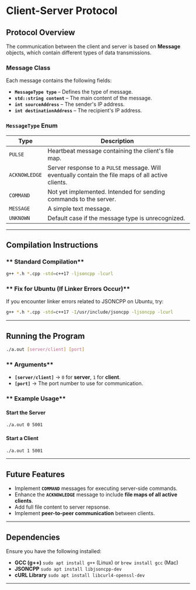 # Client-Server Protocol

## **Protocol Overview**
The communication between the client and server is based on **Message** objects, which contain different types of data transmissions.

### **Message Class**
Each message contains the following fields:
- **`MessageType type`** – Defines the type of message.
- **`std::string content`** – The main content of the message.
- **`int sourceAddress`** – The sender's IP address.
- **`int destinationAddress`** – The recipient's IP address.

### **`MessageType` Enum**
| **Type**        | **Description** |
|----------------|---------------|
| `PULSE`        | Heartbeat message containing the client's file map. |
| `ACKNOWLEDGE`  | Server response to a `PULSE` message. Will eventually contain the file maps of all active clients. |
| `COMMAND`      | Not yet implemented. Intended for sending commands to the server. |
| `MESSAGE`      | A simple text message. |
| `UNKNOWN`      | Default case if the message type is unrecognized. |

---

## **Compilation Instructions**
### ** Standard Compilation**
```sh
g++ *.h *.cpp -std=c++17 -ljsoncpp -lcurl
```

### ** Fix for Ubuntu (If Linker Errors Occur)**
If you encounter linker errors related to JSONCPP on Ubuntu, try:
```sh
g++ *.h *.cpp -std=c++17 -I/usr/include/jsoncpp -ljsoncpp -lcurl
```

---

##  **Running the Program**
```sh
./a.out [server/client] [port]
```

### ** Arguments**
- **`[server/client]`** → `0` for **server**, `1` for **client**.
- **`[port]`** → The port number to use for communication.

### ** Example Usage**
#### **Start the Server**
```sh
./a.out 0 5001
```

#### **Start a Client**
```sh
./a.out 1 5001
```

---

## **Future Features**
- Implement **`COMMAND`** messages for executing server-side commands.
- Enhance the **`ACKNOWLEDGE`** message to include **file maps of all active clients**.
- Add full file content to server repsonse.
- Implement **peer-to-peer communication** between clients.

---

## **Dependencies**
Ensure you have the following installed:
- **GCC (g++)** `sudo apt install g++` (Linux) or `brew install gcc` (Mac)
- **JSONCPP** `sudo apt install libjsoncpp-dev`
- **cURL Library** `sudo apt install libcurl4-openssl-dev`

---

